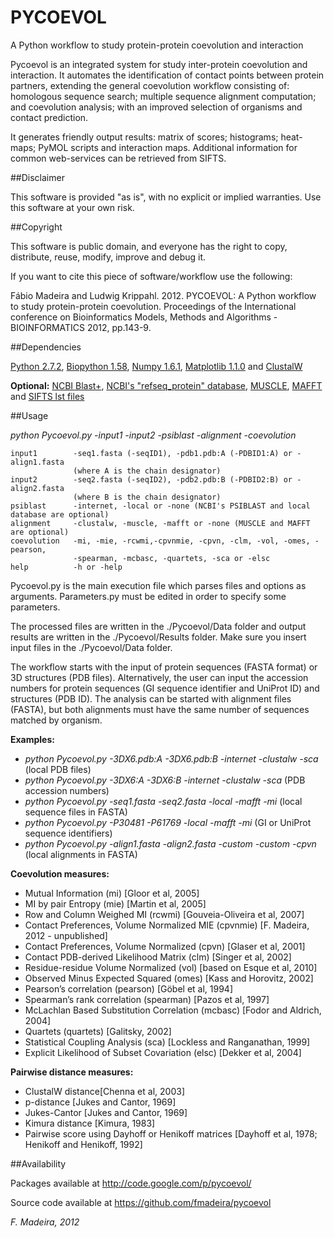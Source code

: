 ﻿PYCOEVOL
========

A Python workflow to study protein-protein coevolution and interaction

Pycoevol is an integrated system for study inter-protein coevolution and interaction.
It automates the identification of contact points between protein partners, extending the 
general coevolution workflow consisting of: homologous sequence search; multiple sequence 
alignment computation; and coevolution analysis; with an improved selection of organisms 
and contact prediction. 

It generates friendly output results: matrix of scores; histograms;
heat-maps; PyMOL scripts and interaction maps. Additional information for common web-services
can be retrieved from SIFTS. 


##Disclaimer 

This software is provided "as is", with no explicit or implied warranties. 
Use this software at your own risk.

##Copyright

This software is public domain, and everyone has the right to copy, 
distribute, reuse, modify, improve and debug it.

If you want to cite this piece of software/workflow use the following:

Fábio Madeira and Ludwig Krippahl. 2012. PYCOEVOL: A Python workflow to study 
protein-protein coevolution. Proceedings of the International conference on 
Bioinformatics Models, Methods and Algorithms - BIOINFORMATICS 2012, pp.143-9. 

##Dependencies

[Python 2.7.2](http://python.org/),
[Biopython 1.58](http://biopython.org/),
[Numpy 1.6.1](http://numpy.scipy.org/),
[Matplotlib 1.1.0](http://matplotlib.sourceforge.net/) and
[ClustalW](http://www.clustal.org/)

**Optional:**
[NCBI Blast+](http://blast.ncbi.nlm.nih.gov/Blast.cgi?CMD=Web&PAGE_TYPE=BlastDocs&DOC_TYPE=Download),
[NCBI's "refseq_protein" database](ftp://ftp.ncbi.nlm.nih.gov/blast/db/),
[MUSCLE](http://www.drive5.com/muscle/),
[MAFFT](http://mafft.cbrc.jp/alignment/software/) and
[SIFTS lst files](http://www.ebi.ac.uk/pdbe/docs/sifts/quick.html)


##Usage
 
_python Pycoevol.py  -input1 -input2 -psiblast -alignment -coevolution_
    
    input1        -seq1.fasta (-seqID1), -pdb1.pdb:A (-PDBID1:A) or -align1.fasta   
                  (where A is the chain designator)                
    input2        -seq2.fasta (-seqID2), -pdb2.pdb:B (-PDBID2:B) or -align2.fasta 
                  (where B is the chain designator) 
    psiblast      -internet, -local or -none (NCBI's PSIBLAST and local database are optional) 
    alignment     -clustalw, -muscle, -mafft or -none (MUSCLE and MAFFT are optional) 
    coevolution   -mi, -mie, -rcwmi,-cpvnmie, -cpvn, -clm, -vol, -omes, -pearson, 
                  -spearman, -mcbasc, -quartets, -sca or -elsc
    help          -h or -help


Pycoevol.py is the main execution file which parses files and options
as arguments. Parameters.py must be edited in order to specify some 
parameters.

The processed files are written in the ./Pycoevol/Data folder and 
output results are written in the ./Pycoevol/Results folder.
Make sure you insert input files in the ./Pycoevol/Data folder.

The workflow starts with the input of protein sequences (FASTA format) or 3D structures
(PDB files). Alternatively, the user can input the accession numbers for protein sequences (GI
sequence identifier and UniProt ID) and structures (PDB ID). The analysis can be started with 
alignment files (FASTA), but both alignments must have the same number of sequences matched by 
organism.

**Examples:**

* _python Pycoevol.py -3DX6.pdb:A -3DX6.pdb:B -internet -clustalw -sca_ (local PDB files)
* _python Pycoevol.py -3DX6:A -3DX6:B -internet -clustalw -sca_ (PDB accession numbers)
* _python Pycoevol.py -seq1.fasta -seq2.fasta -local -mafft -mi_ (local sequence files in FASTA)
* _python Pycoevol.py -P30481 -P61769 -local -mafft -mi_ (GI or UniProt sequence identifiers)
* _python Pycoevol.py -align1.fasta -align2.fasta -custom -custom -cpvn_ (local alignments in FASTA)

**Coevolution measures:**

* Mutual Information (mi) [Gloor et al, 2005]
* MI by pair Entropy (mie) [Martin et al, 2005]
* Row and Column Weighed MI (rcwmi) [Gouveia-Oliveira et al, 2007]
* Contact Preferences, Volume Normalized MIE (cpvnmie) [F. Madeira, 2012 - unpublished]
* Contact Preferences, Volume Normalized (cpvn) [Glaser et al, 2001]
* Contact PDB-derived Likelihood Matrix (clm) [Singer et al, 2002]
* Residue-residue Volume Normalized (vol) [based on Esque et al, 2010]
* Observed Minus Expected Squared  (omes) [Kass and Horovitz, 2002]
* Pearson’s correlation (pearson) [Göbel et al, 1994]
* Spearman’s rank correlation (spearman) [Pazos et al, 1997]
* McLachlan Based Substitution Correlation (mcbasc) [Fodor and Aldrich, 2004]
* Quartets (quartets) [Galitsky, 2002]
* Statistical Coupling Analysis (sca) [Lockless and Ranganathan, 1999]
* Explicit Likelihood of Subset Covariation (elsc) [Dekker et al, 2004]

**Pairwise distance measures:**

* ClustalW distance[Chenna et al, 2003]
* p-distance [Jukes and Cantor, 1969]
* Jukes-Cantor [Jukes and Cantor, 1969]
* Kimura distance [Kimura, 1983]
* Pairwise score using Dayhoff or Henikoff matrices [Dayhoff et al, 1978; 
Henikoff and Henikoff, 1992]

##Availability

Packages available at
http://code.google.com/p/pycoevol/

Source code available at
https://github.com/fmadeira/pycoevol


*F. Madeira, 2012*

